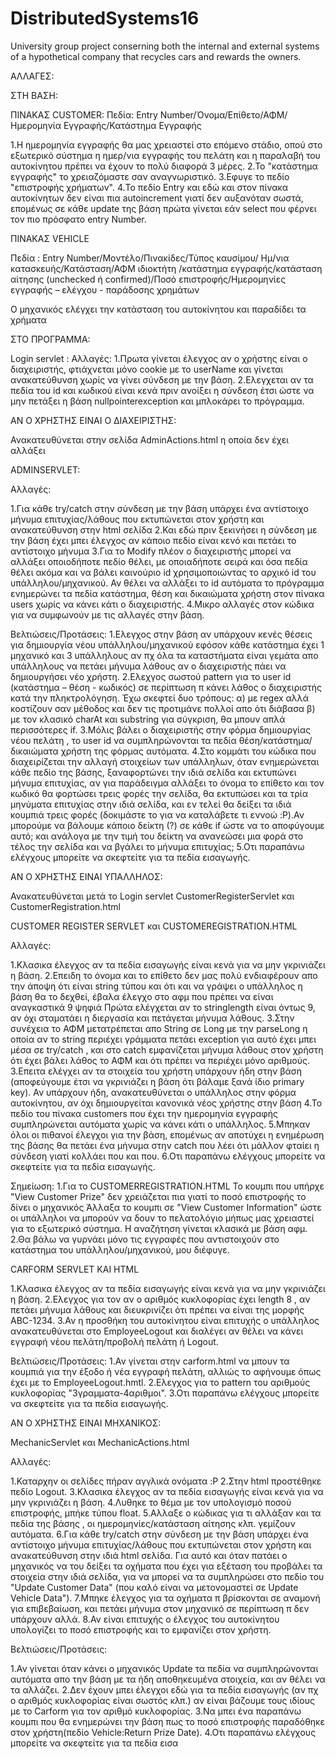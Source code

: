 # DistributedSystems16
University group project conserning both the internal and external systems of a hypothetical company that recycles cars and rewards the owners.

ΑΛΛΑΓΕΣ:


ΣΤΗ ΒΑΣΗ:

ΠΙΝΑΚΑΣ CUSTOMER:
Πεδία: Εntry Number/Όνομα/Επίθετο/ΑΦΜ/Ημερομηνία Εγγραφής/Κατάστημα Εγγραφής

1.Η ημερομηνία εγγραφής θα μας χρειαστεί στο επόμενο στάδιο, οπού στο εξωτερικό σύστημα η ημερ/νια εγγραφής του πελάτη και η παραλαβή του αυτοκίνητου πρέπει να έχουν το πολύ διαφορά 3 μέρες.
2.Το "κατάστημα εγγραφής" το χρειαζόμαστε σαν αναγνωριστικό.
3.Εφυγε το πεδίο "επιστροφής χρήματων".
4.To πεδίο Εntry και εδώ και στον πίνακα αυτοκίνητων δεν είναι πια autoincrement γιατί δεν αυξανόταν σωστά, επομένως σε κάθε update της
βάση πρώτα γίνεται εάν select που φέρνει τον πιο πρόσφατο entry Number.

ΠΙΝΑΚΑΣ VEHICLE 

Πεδία : Entry Number/Μοντέλο/Πινακίδες/Τύπος καυσίμου/ Ημ/νια κατασκευής/Κατάσταση/ΑΦΜ ιδιοκτήτη
/κατάστημα εγγραφής/κατάσταση αίτησης (unchecked ή confirmed)/Ποσό επιστροφής/Ημερομηνίες εγγραφής – ελέγχου - παράδοσης χρημάτων

Ο μηχανικός ελέγχει την κατάσταση του αυτοκίνητου και παραδίδει τα χρήματα

ΣΤΟ ΠΡΟΓΡΑΜΜΑ:
 
Login servlet :
Αλλαγές:
1.Πρωτα γίνεται  έλεγχος αν ο χρήστης είναι ο διαχειριστής, φτιάχνεται μόνο cookie με το userName και γίνεται ανακατεύθυνση 
χωρίς να γίνει σύνδεση με την βάση.
2.Ελεγχεται αν τα πεδία του id και κωδικού είναι κενά πριν ανοίξει η σύνδεση έτσι ώστε να μην πετάξει η βάση nullpointerexception 
και μπλοκάρει το πρόγραμμα.

AN O ΧΡΗΣΤΗΣ ΕΙΝΑΙ Ο ΔΙΑΧΕΙΡΙΣΤΗΣ:

Ανακατευθύνεται στην σελίδα AdminActions.html η οποία δεν έχει αλλάξει 

ADMINSERVLET:

Αλλαγές: 

1.Για κάθε try/catch στην σύνδεση με την βάση υπάρχει ένα αντίστοιχο μήνυμα επιτυχίας/λάθους που εκτυπώνεται
στον χρήστη και ανακατεύθυνση στην html σελίδα
2.Και εδώ πριν ξεκινήσει η σύνδεση με την βάση έχει μπει έλεγχος αν κάποιο πεδίο είναι κενό και πετάει το αντίστοιχο μήνυμα
3.Για το Modify πλέον ο διαχειριστής μπορεί να αλλάξει οποιοδήποτε πεδίο θέλει, με οποιαδήποτε σειρά και
όσα πεδία θέλει ακόμα και να βάλει καινούριο id χρησιμοποιώντας το αρχικό id του υπάλληλου/μηχανικού.
Αν θέλει να αλλάξει το id αυτόματα το πρόγραμμα ενημερώνει τα πεδία κατάστημα, θέση και δικαιώματα χρήστη στον πίνακα users
χωρίς να κάνει κάτι ο διαχειριστής.
4.Μικρο αλλαγές στον κώδικα για να συμφωνούν με τις αλλαγές στην βάση.


Βελτιώσεις/Προτάσεις:
1.Ελεγχος στην βάση αν υπάρχουν κενές θέσεις για δημιουργία νέου υπάλληλου/μηχανικού
εφόσον κάθε κατάστημα έχει 1 μηχανικό και 3 υπάλληλους αν πχ όλα τα καταστήματα είναι γεμάτα απο υπάλληλους να πετάει μήνυμα λάθους αν ο 
διαχειριστής πάει να δημιουργήσει νέο χρήστη.
2.Ελεχγος σωστού pattern για το user id  (κατάστημα – θέση - κωδικός) σε περίπτωση π κάνει λάθος ο διαχειριστής κατά την
πληκτρολόγηση. Έχω σκεφτεί δυο τρόπους: α) με regex αλλά κοστίζουν σαν μέθοδος και δεν τις προτιμάνε πολλοί απο ότι διάβασα
β) με τον κλασικό charAt και substring για σύγκριση, θα μπουν απλά περισσότερες if.
3.Μόλις βάλει ο διαχειριστής στην φόρμα δημιουργίας νέου πελάτη , το user id να συμπληρώνονται τα πεδία θέση/κατάστημα/δικαιώματα χρήστη της φόρμας αυτόματα.
4.Στο κομμάτι του κώδικα που διαχειρίζεται την αλλαγή στοιχείων των υπάλληλων, όταν ενημερώνεται κάθε πεδίο της βάσης, ξαναφορτώνει την ιδιά σελίδα 
και εκτυπώνει μήνυμα επιτυχίας, αν για παράδειγμα  αλλάξει το όνομα  το επίθετο και τον κωδικό θα φορτώσει τρεις φορές την σελίδα, θα εκτυπώσει και τα τρία μηνύματα
επιτυχίας στην ιδιά σελίδα, και εν τελεί θα δείξει τα ιδιά κουμπιά τρεις φορές (δοκιμάστε το για να καταλάβετε τι εννοώ :P).Αν μπορούμε να βάλουμε κάποιο δείκτη (?) σε κάθε if
ώστε να το αποφύγουμε αυτό; και ανάλογα με την τιμή του δείκτη να ανανεώσει μια φορά στο τέλος την σελίδα και να βγάλει το μήνυμα επιτυχίας;
5.Οτι παραπάνω  ελέγχους μπορείτε να σκεφτείτε για τα πεδία εισαγωγής.
 

ΑΝ Ο ΧΡΗΣΤΗΣ ΕΙΝΑΙ ΥΠΑΛΛΗΛΟΣ:

Ανακατευθύνεται μετά το Login servlet CustomerRegisterServlet και CustomerRegistration.html

CUSTOMER REGISTER SERVLET και CUSTOMEREGISTRATION.HTML

Αλλαγές:

1.Κλασικα έλεγχος αν τα πεδία εισαγωγής είναι κενά για να μην γκρινιάζει η βάση.
2.Επειδη το όνομα και το επίθετο δεν μας πολύ ενδιαφέρουν απο την άποψη ότι είναι string τύπου και ότι και να γράψει ο
υπάλληλος η βάση θα το δεχθεί, έβαλα έλεγχο στο αφμ που πρέπει να είναι αναγκαστικά 9 ψηφιά
Πρώτα ελέγχεται αν το stringlength είναι όντως 9, αν όχι σταματάει η διεργασία και πετάγεται μήνυμα λάθους.
3.Στην συνέχεια το ΑΦΜ μετατρέπεται απο String σε Long με την parseLong η οποία αν το string περιέχει γράμματα πετάει exception για αυτό
έχει μπει μέσα σε try/catch , και στο catch εμφανίζεται μήνυμα λάθους στον χρήστη ότι έχει βάλει λάθος το ΑΦΜ και ότι πρέπει να περιέχει μόνο αριθμούς.
3.Επειτα ελέγχει αν τα στοιχεία του χρήστη υπάρχουν ήδη στην βάση (αποφεύγουμε έτσι να γκρινιάζει η βάση ότι βάλαμε ξανά ίδιο primary key).
Αν υπάρχουν ήδη, ανακατευθύνεται ο υπάλληλος στην φόρμα αυτοκίνητου, αν όχι δημιουργείται κανονικά νέος χρήστης στην βάση
4.Το πεδίο του πίνακα customers που έχει την ημερομηνία εγγραφής συμπληρώνεται αυτόματα χωρίς να κάνει κάτι ο υπάλληλος.
5.Μπηκαν όλοι οι πιθανοί έλεγχοι για την βάση, επομένως αν αποτύχει η ενημέρωση της βάσης θα πετάει ένα μήνυμα στην catch που λέει ότι μάλλον φταίει η σύνδεση
γιατί κολλάει που και που.
6.Οτι παραπάνω  ελέγχους μπορείτε να σκεφτείτε για τα πεδία εισαγωγής.

Σημείωση:
1.Για το CUSTOMERREGISTRATION.HTML Το κουμπι που υπήρχε "View Customer Prize" δεν χρειάζεται πια γιατί το ποσό επιστροφής το δίνει ο μηχανικός
Άλλαξα το κουμπι σε "View Customer Information" ώστε οι υπάλληλοι να μπορούν να δουν το πελατολόγιο μήπως μας χρειαστεί για το εξωτερικό σύστημα.
Η αναζήτηση γίνεται κλασικά με βάση αφμ.
2.Θα βάλω να γυρνάει μόνο τις εγγραφές που αντιστοιχούν στο κατάστημα του υπάλληλου/μηχανικού, μου διέφυγε.


CARFORM SERVLET ΚΑΙ HTML

1.Κλασικα έλεγχος αν τα πεδία εισαγωγής είναι κενά για να μην γκρινιάζει η βάση.
2.Ελεγχος για τον αν ο αριθμός κυκλοφορίας έχει length 8 , αν πετάει μήνυμα λάθους και διευκρινίζει ότι πρέπει να είναι της μορφής ABC-1234.
3.Αν η προσθήκη του αυτοκίνητου είναι επιτυχής ο υπάλληλος ανακατευθύνεται στο EmployeeLogout και διαλέγει αν θέλει να κάνει εγγραφή νέου πελάτη/προβολή πελάτη ή Logout.


Βελτιώσεις/Προτάσεις:
1.Αν γίνεται στην carform.html να μπουν τα κουμπιά για την έξοδο ή νέα εγγραφή πελάτη, αλλιώς το αφήνουμε όπως έχει με το EmployeeLogout.hmtl.
2.Ελεγχος για το pattern του αριθμούς κυκλοφορίας "3γραμματα-4αριθμοι".
3.Οτι παραπάνω  ελέγχους μπορείτε να σκεφτείτε για τα πεδία εισαγωγής.


ΑΝ Ο ΧΡΗΣΤΗΣ ΕΙΝΑΙ ΜΗΧΑΝΙΚΟΣ:

MechanicServlet και MechanicActions.html

Αλλαγές:

1.Καταρχην οι σελίδες πήραν αγγλικά ονόματα :P
2.Στην html προστέθηκε πεδίο Logout.
3.Κλασικα έλεγχος αν τα πεδία εισαγωγής είναι κενά για να μην γκρινιάζει η βάση.
4.Λυθηκε το θέμα με τον υπολογισμό ποσού επιστροφής, μπήκε τύπου float.
5.Αλλαξε ο κώδικας για τι αλλάξαν και τα πεδία της βάσης , οι ημερομηνίες/κατάσταση αίτησης κλπ. γεμίζουν αυτόματα.
6.Για κάθε try/catch στην σύνδεση με την βάση υπάρχει ένα αντίστοιχο μήνυμα επιτυχίας/λάθους που εκτυπώνεται
στον χρήστη και ανακατεύθυνση στην ιδιά html σελίδα. Για αυτό και όταν πατάει ο μηχανικός να του δείξει τα οχήματα που έχει για εξέταση
του προβάλει τα στοιχεία στην ιδιά σελίδα, για να μπορεί να τα συμπληρώσει στο πεδίο του "Update Customer Data" (που καλό είναι να μετονομαστεί σε Update Vehicle Data").
7.Μπηκε έλεγχος για τα οχήματα π βρίσκονται σε αναμονή για επιβεβαίωση, και πετάει μήνυμα στον μηχανικό σε περίπτωση π δεν υπάρχουν αλλά. 
8.Αν είναι επιτυχής ο έλεγχος του αυτοκίνητου υπολογίζει το ποσό επιστροφής και το εμφανίζει στον χρήστη.

Βελτιώσεις/Προτάσεις:

1.Αν γίνεται όταν κάνει ο μηχανικός Update τα πεδία να συμπληρώνονται αυτόματα απο την βάση με τα ήδη αποθηκευμένα στοιχεία, και αν θέλει να τα αλλάζει.
2.Δεν έχουν μπει έλεγχοι εδώ για τα πεδία εισαγωγής (αν πχ ο αριθμός κυκλοφορίας είναι σωστός κλπ.) αν είναι βάζουμε τους ιδίους με το Carform για τον αριθμό κυκλοφορίας.
3.Να μπει ένα παραπάνω κουμπι που θα ενημερώνει την βάση πως το ποσό επιστροφής παραδόθηκε στον χρήστη(πεδίο Vehicle:Return Prize Date).
4.Οτι παραπάνω  ελέγχους μπορείτε να σκεφτείτε για τα πεδία εισα
